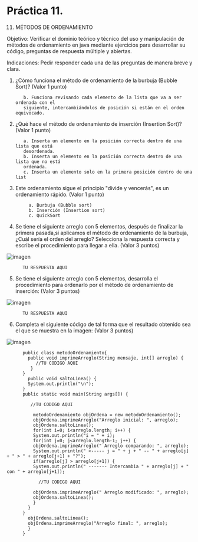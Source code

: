 # Práctica 11.
11. MÉTODOS DE ORDENAMIENTO

Objetivo: Verificar el dominio teórico y técnico del uso y manipulación de métodos de
ordenamiento en java mediante ejercicios para desarrollar su código, preguntas de
respuesta múltiple y abiertas.

Indicaciones: Pedir responder cada una de las preguntas de manera breve y clara.

1. ¿Cómo funciona el método de ordenamiento de la burbuja (Bubble Sort)? (Valor 1
punto)

         
          b. Funciona revisando cada elemento de la lista que va a ser ordenada con el
          siguiente, intercambiándolos de posición si están en el orden equivocado.
         

2. ¿Qué hace el método de ordenamiento de inserción (Insertion Sort)? (Valor 1
punto)

          a. Inserta un elemento en la posición correcta dentro de una lista que está
          desordenada.
          b. Inserta un elemento en la posición correcta dentro de una lista que no está
          ordenada.
          c. Inserta un elemento solo en la primera posición dentro de una list
          

3. Este ordenamiento sigue el principio "divide y vencerás", es un ordenamiento
rápido. (Valor 1 punto)

            a. Burbuja (Bubble sort)
            b. Inserción (Insertion sort)
            c. QuickSort
            
4. Se tiene el siguiente arreglo con 5 elementos, después de finalizar la primera
pasada,si aplicamos el método de ordenamiento de la burbuja, ¿Cuál sería el
orden del arreglo? Selecciona la respuesta correcta y escribe el procedimiento
para llegar a ella. (Valor 3 puntos)

![imagen](https://user-images.githubusercontent.com/91554777/187002220-d3015664-2d09-4733-aff2-475127482243.png)

          TU RESPUESTA AQUI
          
5. Se tiene el siguiente arreglo con 5 elementos, desarrolla el procedimiento para
ordenarlo por el método de ordenamiento de inserción: (Valor 3 puntos)

![imagen](https://user-images.githubusercontent.com/91554777/187002270-3dc86c99-26fd-436c-8427-ecda05393c96.png)

          TU RESPUESTA AQUI
          
6. Completa el siguiente código de tal forma que el resultado obtenido sea el que se
muestra en la imagen: (Valor 3 puntos)

![imagen](https://user-images.githubusercontent.com/91554777/187002359-6e36bb69-c059-4d04-95bf-52363aacf53b.png)


          public class metodoOrdenamiento{
            public void imprimeArreglo(String mensaje, int[] arreglo) {
               //TU CODIGO AQUI
             }
          }
            public void saltoLinea() {
            System.out.println("\n");
          }
          public static void main(String args[]) {
         
             //TU CODIGO AQUI
         
              metodoOrdenamiento objOrdena = new metodoOrdenamiento();
              objOrdena.imprimeArreglo("Arreglo inicial: ", arreglo);
              objOrdena.saltoLinea();
              for(int i=0; i<arreglo.length; i++) {
              System.out.println("i = " + i);
              for(int j=0; j<arreglo.length-1; j++) {
              objOrdena.imprimeArreglo(" Arreglo comparando: ", arreglo);
              System.out.println(" <----- j = " + j + " -- " + arreglo[j] + " > " + arreglo[j+1] + "?");
              if(arreglo[j] > arreglo[j+1]) {
              System.out.println(" ------- Intercambia " + arreglo[j] + " con " + arreglo[j+1]);
                
                //TU CODIGO AQUI
                
              objOrdena.imprimeArreglo(" Arreglo modificado: ", arreglo);
              objOrdena.saltoLinea();
              }
            }
          }
            objOrdena.saltoLinea();
            objOrdena.imprimeArreglo("Arreglo final: ", arreglo);
            }
          }

